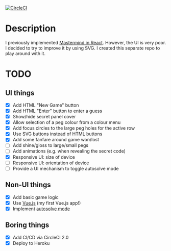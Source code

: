 [![CircleCI](https://circleci.com/gh/taylorjg/mastermind-svg-vue/tree/master.svg?style=svg)](https://circleci.com/gh/taylorjg/mastermind-svg-vue/tree/master)

# Description

I previously implemented [Mastermind in React](https://github.com/taylorjg/Mastermind).
However, the UI is very poor. I decided to try to improve it by using SVG.
I created this separate repo to play around with it.

# TODO

## UI things

* [x] Add HTML "New Game" button
* [x] Add HTML "Enter" button to enter a guess
* [x] Show/hide secret panel cover
* [x] Allow selection of a peg colour from a colour menu
* [x] Add focus circles to the large peg holes for the active row
* [x] Use SVG buttons instead of HTML buttons
* [x] Add some fanfare around game won/lost
* [ ] Add shine/gloss to large/small pegs
* [ ] Add animations (e.g. when revealing the secret code)
* [x] Responsive UI: size of device
* [ ] Responsive UI: orientation of device
* [ ] Provide a UI mechanism to toggle autosolve mode

## Non-UI things

* [x] Add basic game logic
* [x] Use [Vue.js](https://vuejs.org/) (my first Vue.js app!)
* [x] Implement [autosolve mode](https://mastermind-svg-vue.herokuapp.com/?autosolve)

## Boring things

* [x] Add CI/CD via CircleCI 2.0
* [x] Deploy to Heroku
